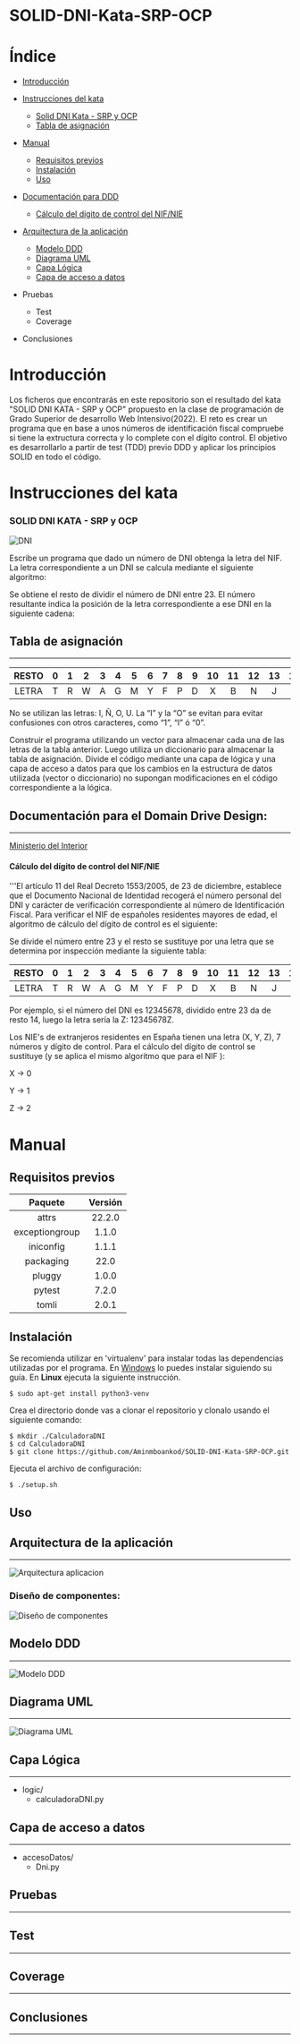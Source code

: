 # SOLID-DNI-Kata-SRP-OCP
# Índice

+   [Introducción](#introducción)

+   [Instrucciones del kata](#instrucciones-del-kata)
    +   [Solid DNI Kata - SRP y OCP](#solid-dni-kata---srp-y-ocp)
    +   [Tabla de asignación](#tabla-de-asignación)

+   [Manual](#manual)
    +   [Requisitos previos](#requisitos-previos)
    +   [Instalación](#instalación)
    +   [Uso](#uso)

+   [Documentación para DDD](#documentación-para-el-domain-drive-design)
    +   [Cálculo del dígito de control del NIF/NIE](#cálculo-del-dígito-de-control-del-nifnie)

+   [Arquitectura de la aplicación](#arquitectura-de-la-aplicación)
    +   [Modelo DDD](#modelo-ddd)
    +   [Diagrama UML](#diagrama-uml)
    +   [Capa Lógica](#capa-lógica)
    +   [Capa de acceso a datos](#capa-de-acceso-a-datos)

+   Pruebas
    +   Test
    +   Coverage

+   Conclusiones


# Introducción

Los ficheros que encontrarás en este repositorio son el resultado del kata "SOLID DNI KATA - SRP y OCP" propuesto en la clase de programación de Grado Superior de desarrollo Web Intensivo(2022).
El reto es crear un programa que en base a unos números de identificación fiscal compruebe si tiene la extructura correcta y lo complete con el dígito control.
El objetivo es desarrollarlo a partir de test (TDD) previo DDD y aplicar los principios SOLID en todo el código.

# Instrucciones del kata

### SOLID DNI KATA - SRP y OCP 

![DNI](/docs/images/dni.jpg)

Escribe un programa que dado un número de DNI obtenga la letra del NIF. La letra correspondiente a un DNI se calcula mediante el siguiente algoritmo: 

Se obtiene el resto de dividir el número de DNI entre 23. 
El número resultante indica la posición de la letra correspondiente a ese DNI en la siguiente cadena:

## Tabla de asignación
---

| RESTO | 0 | 1 | 2 | 3 | 4 | 5 | 6 | 7 | 8 | 9 | 10 | 11 | 12 | 13 | 14 | 15 | 16 | 17 | 18 | 19 | 20 | 21 | 22 |
|:---:|:---:|:---:|:---:|:---:|:---:|:---:|:---:|:---:|:---:|:---:|:---:|:---:|:---:|:---:|:---:|:---:|:---:|:---:|:---:|:---:|:---:|:---:|:---:|
| LETRA | T | R | W | A | G | M | Y | F | P | D | X | B | N |J | Z | S | Q | V | H | L | C | K | E |
	 	 	
No se utilizan las letras: I, Ñ, O, U.
La “I” y la “O” se evitan para evitar confusiones con otros caracteres, como “1”, “l” ó “0”.

Construir el programa utilizando un vector para almacenar cada una de las letras de la tabla anterior. Luego utiliza un diccionario para almacenar la tabla de asignación. Divide el código mediante una capa de lógica y una capa de acceso a datos para que los cambios en la estructura de datos utilizada (vector o diccionario) no supongan modificaciones en el código correspondiente a la lógica.

## Documentación para el Domain Drive Design:
----

[Ministerio del Interior](https://www.interior.gob.es/opencms/ca/servicios-al-ciudadano/tramites-y-gestiones/dni/calculo-del-digito-de-control-del-nif-nie/)

#### Cálculo del dígito de control del NIF/NIE

'''El artículo 11 del Real Decreto 1553/2005, de 23 de  diciembre, establece que el Documento Nacional de Identidad recogerá el número personal del DNI y carácter de verificación correspondiente al número de Identificación Fiscal. Para verificar el NIF de españoles residentes mayores de edad, el algoritmo de cálculo del dígito de control es el siguiente: 

Se divide el número entre 23 y el resto se sustituye por una letra que se determina por inspección mediante la siguiente tabla:


| RESTO | 0 | 1 | 2 | 3 | 4 | 5 | 6 | 7 | 8 | 9 | 10 | 11 | 12 | 13 | 14 | 15 | 16 | 17 | 18 | 19 | 20 | 21 | 22 |
|:---:|:---:|:---:|:---:|:---:|:---:|:---:|:---:|:---:|:---:|:---:|:---:|:---:|:---:|:---:|:---:|:---:|:---:|:---:|:---:|:---:|:---:|:---:|:---:|
| LETRA | T | R | W | A | G | M | Y | F | P | D | X | B | N |J | Z | S | Q | V | H | L | C | K | E |

 
Por ejemplo, si el número del DNI es 12345678, dividido entre 23 da de resto 14, luego la letra sería la Z: 12345678Z.
 
Los NIE's de extranjeros residentes en España tienen una letra (X, Y, Z), 7 números y dígito de control. Para el cálculo del dígito de control se sustituye
(y se aplica el mismo algoritmo que para el NIF ):

X → 0

Y → 1

Z → 2


# Manual

## Requisitos previos
| Paquete | Versión |
|:----:|:----:|
|attrs | 22.2.0
| exceptiongroup | 1.1.0 
| iniconfig | 1.1.1 |
| packaging | 22.0 | 
| pluggy | 1.0.0 |
| pytest | 7.2.0 |
| tomli | 2.0.1

## Instalación

Se recomienda utilizar en 'virtualenv' para instalar todas las dependencias utilizadas por el programa. En [Windows](https://docs.python.org/es/3.8/library/venv.html) lo puedes instalar siguiendo su guía. En **Linux** ejecuta la siguiente instrucción. 
```
$ sudo apt-get install python3-venv
```
Crea el directorio donde vas a clonar el repositorio  y clonalo usando el siguiente comando:
```
$ mkdir ./CalculadoraDNI
$ cd CalculadoraDNI
$ git clone https://github.com/Aminmboankod/SOLID-DNI-Kata-SRP-OCP.git
```
Ejecuta el archivo de configuración:
```
$ ./setup.sh
```
## Uso



## Arquitectura de la aplicación
---
![Arquitectura aplicacion](/docs/images/ArquitecturaAPP.drawio.png)
### Diseño de componentes:
![Diseño de componentes](/docs/images/Dise%C3%B1oComponentes.drawio.png)

## Modelo DDD
---
![Modelo DDD](/docs/images/DDD.drawio.png)
## Diagrama UML
---
![Diagrama UML](/docs/images/DNI_UML.drawio.png)

## Capa Lógica
---

+ logic/
    - calculadoraDNI.py

## Capa de acceso a datos
---
+ accesoDatos/
    - Dni.py

## Pruebas
---
## Test
---
## Coverage
---
## Conclusiones
---